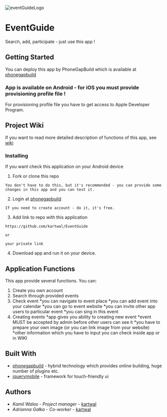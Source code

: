 ![eventGuideLogo](http://kartwal.ayz.pl/EventGuideLogo.png)

# EventGuide

Search, add, participate - just use this app !

## Getting Started

You can deploy this app by PhoneGapBuild which is available at [phonegapbuild](https://build.phonegap.com)

### App is available on Android - for iOS you must provide provisioning profile file !

For provisioning profile file you have to get access to Apple Developer Program.

## Project Wiki

If you want to read more detailed description of functions of this app, see [wiki](https://github.com/kartwal/EventGuide/wiki)


### Installing

If you want check this application on your Android device 

1. Fork or clone this repo

```
You don't have to do this, but it's recommended - you can provide some changes in this app and you can test it.
```
2. Login at [phonegapbuild](https://build.phonegap.com)

```
If you need to create account - do it, it's free.
```

3. Add link to repo with this application
```
https://github.com/kartwal/EventGuide

or 

your private link
```
4. Download app and run it on your device.


## Application Functions

This app provide several functions. You can:
1. Create you own account
2. Search through provided events
3. Check event
    *you can navigate to event place
    *you can add event into your calendar
    *you can go to event website
    *you can invite other app users to particular event
    *you can sing in this event
4. Creating events
    *app gives you ability to creating new event
    *event MUST be accepted by admin before other users can see it
    *you have to prepare your own image (or you can link image from your website)
    *other information which you have to input you can check inside app or in WIKI



## Built With

* [phonegapbuild](https://build.phonegap.com) - hybrid technology which provides online building, huge number of  plugins etc.
* [jquerymobile](https://jquerymobile.com) - framework for touch-friendly ui


## Authors

* *Kamil Walas* - *Project manager* - [kartwal](https://github.com/kartwal/)
* *Adrianna Gałka* - *Co-worker* - [kartwal](https://github.com/kartwal/)




